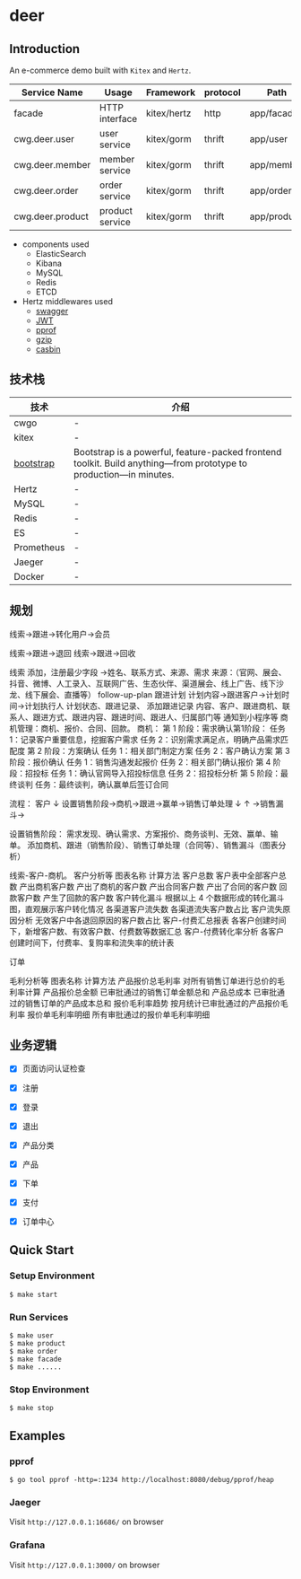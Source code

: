 # deer


## Introduction
An e-commerce demo built with `Kitex` and `Hertz`.

| Service Name     | Usage          | Framework    | protocol | Path        | IDL                    |
|------------------|----------------|--------------|----------|-------------|------------------------|
| facade           | HTTP interface | kitex/hertz  | http     | app/facade  | idl/api/               |
| cwg.deer.user    | user service   | kitex/gorm   | thrift   | app/user    | idl/rpc/user.thrift       |
| cwg.deer.member  | member service | kitex/gorm   | thrift   | app/member  | idl/rpc/member.thrift     |
| cwg.deer.order   | order service  | kitex/gorm   | thrift   | app/order   | idl/rpc/order.thrift      |
| cwg.deer.product | product service| kitex/gorm   | thrift   | app/product | idl/rpc/product.thrift |

* components used
    * ElasticSearch
    * Kibana
    * MySQL
    * Redis
    * ETCD
* Hertz middlewares used
    * [swagger](http://github.com/hertz-contrib/swagger)
    * [JWT](http://github.com/hertz-contrib/jwt)
    * [pprof](https://github.com/hertz-contrib/pprof)
    * [gzip](https://github.com/hertz-contrib/gzip)
    * [casbin](https://github.com/casbin/casbin/v2)

## 技术栈
| 技术            | 介绍 |
|---------------|----|
| cwgo          | -  |
| kitex         | -  |
| [bootstrap](https://getbootstrap.com/docs/5.3/getting-started/introduction/) | Bootstrap is a powerful, feature-packed frontend toolkit. Build anything—from prototype to production—in minutes.  |
| Hertz         | -  |
| MySQL         | -  |
| Redis         | -  |
| ES            | -  |
| Prometheus    | -  |
| Jaeger        | -  |
| Docker        | -  |



## 规划

线索->跟进->转化用户->会员

线索->跟进->退回
线索->跟进->回收


线索 添加，注册最少字段 ->姓名、联系方式、来源、需求
来源：（官网、展会、抖音、微博、人工录入、互联网广告、生态伙伴、渠道展会、线上广告、线下沙龙、线下展会、直播等）
follow-up-plan 跟进计划
计划内容->跟进客户->计划时间->计划执行人
计划状态、跟进记录、
添加跟进记录
内容、客户、跟进商机、联系人、跟进方式、跟进内容、跟进时间、跟进人、归属部门等
通知到小程序等
商机管理：商机、报价、合同、回款。
商机：
第 1 阶段：需求确认第1阶段：
任务 1：记录客户重要信息，挖掘客户需求
任务 2：识别需求满足点，明确产品需求匹配度
第 2 阶段：方案确认
任务 1：相关部门制定方案
任务 2：客户确认方案
第 3 阶段：报价确认
任务 1：销售沟通发起报价
任务 2：相关部门确认报价
第 4 阶段：招投标
任务 1：确认官网导入招投标信息
任务 2：招投标分析
第 5 阶段：最终谈判
任务：最终谈判，确认赢单后签订合同

流程：
            客户
			 ↓
设置销售阶段->商机->跟进->赢单->销售订单处理
			 ↓			↑
			  ->销售漏斗->

设置销售阶段：
需求发现、确认需求、方案报价、商务谈判、无效、赢单、输单。
添加商机、跟进（销售阶段）、销售订单处理（合同等）、销售漏斗（图表分析）

线索-客户-商机。
客户分析等
图表名称   计算方法
客户总数 客户表中全部客户总数
产出商机客户数 产出了商机的客户数
产出合同客户数 产出了合同的客户数
回款客户数 产生了回款的客户数
客户转化漏斗 根据以上 4 个数据形成的转化漏斗图，直观展示客户转化情况
各渠道客户流失数 各渠道流失客户数占比
客户流失原因分析 无效客户中各退回原因的客户数占比
客户-付费汇总报表 各客户创建时间下，新增客户数、有效客户数、付费数等数据汇总
客户-付费转化率分析 各客户创建时间下，付费率、复购率和流失率的统计表

订单

毛利分析等
图表名称 计算方法
产品报价总毛利率 对所有销售订单进行总价的毛利率计算
产品报价总金额 已审批通过的销售订单金额总和
产品总成本 已审批通过的销售订单的产品成本总和
报价毛利率趋势 按月统计已审批通过的产品报价毛利率
报价单毛利率明细 所有审批通过的报价单毛利率明细



## 业务逻辑
- [x] 页面访问认证检查
- [x] 注册
- [x] 登录
- [x] 退出
- [x] 产品分类
- [x] 产品
- [x] 下单
- [x] 支付
- [x] 订单中心


## Quick Start

### Setup Environment
```shell
$ make start
```

### Run Services
```shell
$ make user
$ make product
$ make order
$ make facade
$ make ......
```

### Stop Environment
```shell
$ make stop
```

## Examples

### pprof
```shell
$ go tool pprof -http=:1234 http://localhost:8080/debug/pprof/heap
```

### Jaeger
Visit `http://127.0.0.1:16686/` on browser
### Grafana
Visit `http://127.0.0.1:3000/` on browser






